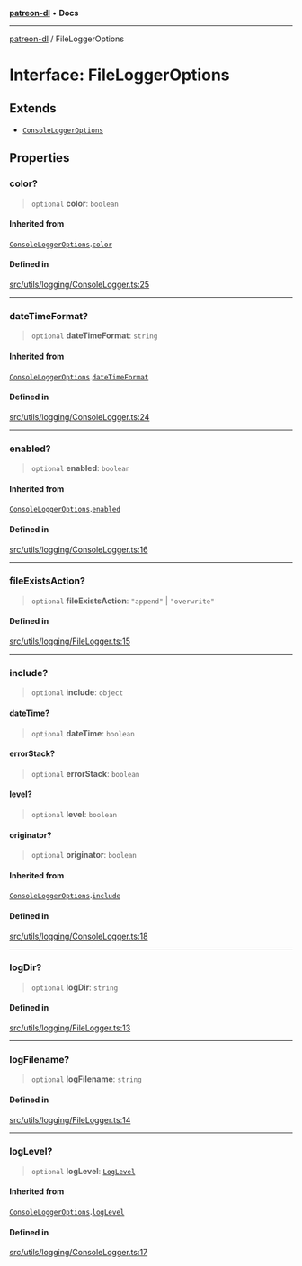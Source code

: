 [**patreon-dl**](../README.md) • **Docs**

***

[patreon-dl](../README.md) / FileLoggerOptions

# Interface: FileLoggerOptions

## Extends

- [`ConsoleLoggerOptions`](ConsoleLoggerOptions.md)

## Properties

### color?

> `optional` **color**: `boolean`

#### Inherited from

[`ConsoleLoggerOptions`](ConsoleLoggerOptions.md).[`color`](ConsoleLoggerOptions.md#color)

#### Defined in

[src/utils/logging/ConsoleLogger.ts:25](https://github.com/patrickkfkan/patreon-dl/blob/0f374425151a1d535f98dea530b43394331b4977/src/utils/logging/ConsoleLogger.ts#L25)

***

### dateTimeFormat?

> `optional` **dateTimeFormat**: `string`

#### Inherited from

[`ConsoleLoggerOptions`](ConsoleLoggerOptions.md).[`dateTimeFormat`](ConsoleLoggerOptions.md#datetimeformat)

#### Defined in

[src/utils/logging/ConsoleLogger.ts:24](https://github.com/patrickkfkan/patreon-dl/blob/0f374425151a1d535f98dea530b43394331b4977/src/utils/logging/ConsoleLogger.ts#L24)

***

### enabled?

> `optional` **enabled**: `boolean`

#### Inherited from

[`ConsoleLoggerOptions`](ConsoleLoggerOptions.md).[`enabled`](ConsoleLoggerOptions.md#enabled)

#### Defined in

[src/utils/logging/ConsoleLogger.ts:16](https://github.com/patrickkfkan/patreon-dl/blob/0f374425151a1d535f98dea530b43394331b4977/src/utils/logging/ConsoleLogger.ts#L16)

***

### fileExistsAction?

> `optional` **fileExistsAction**: `"append"` \| `"overwrite"`

#### Defined in

[src/utils/logging/FileLogger.ts:15](https://github.com/patrickkfkan/patreon-dl/blob/0f374425151a1d535f98dea530b43394331b4977/src/utils/logging/FileLogger.ts#L15)

***

### include?

> `optional` **include**: `object`

#### dateTime?

> `optional` **dateTime**: `boolean`

#### errorStack?

> `optional` **errorStack**: `boolean`

#### level?

> `optional` **level**: `boolean`

#### originator?

> `optional` **originator**: `boolean`

#### Inherited from

[`ConsoleLoggerOptions`](ConsoleLoggerOptions.md).[`include`](ConsoleLoggerOptions.md#include)

#### Defined in

[src/utils/logging/ConsoleLogger.ts:18](https://github.com/patrickkfkan/patreon-dl/blob/0f374425151a1d535f98dea530b43394331b4977/src/utils/logging/ConsoleLogger.ts#L18)

***

### logDir?

> `optional` **logDir**: `string`

#### Defined in

[src/utils/logging/FileLogger.ts:13](https://github.com/patrickkfkan/patreon-dl/blob/0f374425151a1d535f98dea530b43394331b4977/src/utils/logging/FileLogger.ts#L13)

***

### logFilename?

> `optional` **logFilename**: `string`

#### Defined in

[src/utils/logging/FileLogger.ts:14](https://github.com/patrickkfkan/patreon-dl/blob/0f374425151a1d535f98dea530b43394331b4977/src/utils/logging/FileLogger.ts#L14)

***

### logLevel?

> `optional` **logLevel**: [`LogLevel`](../type-aliases/LogLevel.md)

#### Inherited from

[`ConsoleLoggerOptions`](ConsoleLoggerOptions.md).[`logLevel`](ConsoleLoggerOptions.md#loglevel)

#### Defined in

[src/utils/logging/ConsoleLogger.ts:17](https://github.com/patrickkfkan/patreon-dl/blob/0f374425151a1d535f98dea530b43394331b4977/src/utils/logging/ConsoleLogger.ts#L17)
